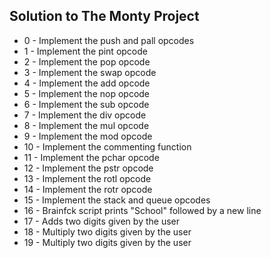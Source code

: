 ## Solution to The Monty Project
* 0 - Implement the push and pall opcodes
* 1 - Implement the pint opcode
* 2 - Implement the pop opcode
* 3 - Implement the swap opcode
* 4 - Implement the add opcode
* 5 - Implement the nop opcode
* 6 - Implement the sub opcode
* 7 - Implement the div opcode
* 8 - Implement the mul opcode
* 9 - Implement the mod opcode
* 10 - Implement the commenting function
* 11 - Implement the pchar opcode
* 12 - Implement the pstr opcode
* 13 - Implement the rotl opcode
* 14 - Implement the rotr opcode
* 15 - Implement the stack and queue opcodes
* 16 - Brainfck script prints "School" followed by a new line
* 17 - Adds two digits given by the user
* 18 - Multiply two digits given by the user
* 19 - Multiply two digits given by the user
